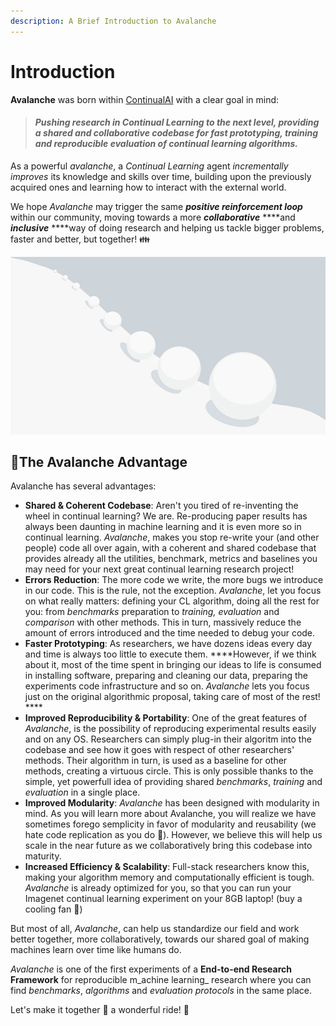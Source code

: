 ```yaml
---
description: A Brief Introduction to Avalanche
---
```


# Introduction

**Avalanche** was born within [ContinualAI](https://www.continualai.org/) with a clear goal in mind:

> #### _Pushing research in Continual Learning to the next level, providing a shared and collaborative codebase for fast prototyping, training and reproducible evaluation of continual learning algorithms._

As a powerful _avalanche_, a _Continual Learning_ agent _incrementally_ _improves_ its knowledge and skills over time, building upon the previously acquired ones and learning how to interact with the external world. 

We hope _Avalanche_ may trigger the same _**positive reinforcement loop**_ within our community, moving towards a more _**collaborative**_ ****and _**inclusive**_ ****way of doing research and helping us tackle bigger problems, faster and better, but together! 👪

![The &quot;snowball effect&quot;: how a simple tool becomes an Avalanche through collaboration. ](../.gitbook/assets/snowball-1.jpg)

## 💪The Avalanche Advantage 

Avalanche has several advantages:

* **Shared & Coherent Codebase**: Aren't you tired of re-inventing the wheel in continual learning? We are. Re-producing paper results has always been daunting in machine learning and it is even more so in continual learning. _Avalanche_, makes you stop re-write your \(and other people\) code all over again, with a coherent and shared codebase that provides already all the utilities, benchmark, metrics and baselines you may need for your next great continual learning research project! 
* **Errors Reduction**: The more code we write, the more bugs we introduce in our code. This is the rule, not the exception. _Avalanche_, let you focus on what really matters: defining your CL algorithm, doing all the rest for you: from _benchmarks_ preparation to _training,_ _evaluation_ and _comparison_ with other methods. This in turn, massively reduce the amount of errors introduced and the time needed to debug your code. 
* **Faster Prototyping**: As researchers, we have dozens ideas every day and time is always too little to execute them.  ****However, if we think about it, most of the time spent in bringing our ideas to life is consumed in installing software, preparing and cleaning our data, preparing the experiments code infrastructure and so on. _Avalanche_ lets you focus just on the original algorithmic proposal, taking care of most of the rest! ****
* **Improved Reproducibility & Portability**: One of the great features of _Avalanche_, is the possibility of reproducing experimental results easily and on any OS. Researchers can simply plug-in their algoritm into the codebase and see how it goes with respect of other researchers' methods. Their algorithm in turn, is used as a baseline for other methods, creating a virtuous circle. This is only possible thanks to the simple, yet powerfull idea of providing shared _benchmarks_, _training_ and _evaluation_ in a single place. 
* **Improved Modularity**: _Avalanche_ has been designed with modularity in mind. As you will learn more about Avalanche, you will realize we have sometimes forego semplicity in favor of modularity and reusability \(we hate code replication as you do 🤪\). However, we believe this will help us scale in the near future as we collaboratively bring this codebase into maturity.  
* **Increased Efficiency & Scalability**: Full-stack researchers know this, making your algorithm memory and computationally efficient is tough. _Avalanche_ is already optimized for you, so that you can run your Imagenet continual learning experiment on your 8GB laptop! \(buy a cooling fan 💨\)

But most of all, _Avalanche_, can help us standardize our field and work better together, more collaboratively, towards our shared goal of making machines learn over time like humans do.  
  
_Avalanche_ is one of the first experiments of a **End-to-end Research Framework** for reproducible m_achine learning_ research where you can find _benchmarks_, _algorithms_ and _evaluation protocols_ in the same place.  
  
Let's make it together 👫 a wonderful ride! 🎈

